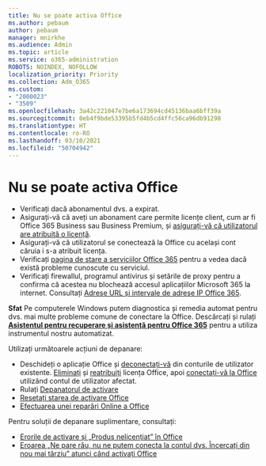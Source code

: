 ```yaml
---
title: Nu se poate activa Office
ms.author: pebaum
author: pebaum
manager: mnirkhe
ms.audience: Admin
ms.topic: article
ms.service: o365-administration
ROBOTS: NOINDEX, NOFOLLOW
localization_priority: Priority
ms.collection: Adm_O365
ms.custom:
- "2000023"
- "3509"
ms.openlocfilehash: 3a42c221047e7be6a173694cd45136baa6bff39a
ms.sourcegitcommit: 0eb4f9bde53395b5fd4b5cd4ffc56ca96db91298
ms.translationtype: HT
ms.contentlocale: ro-RO
ms.lasthandoff: 03/10/2021
ms.locfileid: "50704942"
---
```

# <a name="unable-to-activate-office"></a>Nu se poate activa Office

- Verificați dacă abonamentul dvs. a expirat.
- Asigurați-vă că aveți un abonament care permite licențe client, cum ar fi Office 365 Business sau Business Premium, și [ asigurați-vă că utilizatorul are atribuită o licență](https://docs.microsoft.com/microsoft-365/admin/manage/assign-licenses-to-users?view=o365-worldwide).
- Asigurați-vă că utilizatorul se conectează la Office cu același cont căruia i s-a atribuit licența.
- Verificați [pagina de stare a serviciilor Office 365](https://docs.microsoft.com/office365/enterprise/view-service-health) pentru a vedea dacă există probleme cunoscute cu serviciul.
- Verificați firewallul, programul antivirus și setările de proxy pentru a confirma că acestea nu blochează accesul aplicațiilor Microsoft 365 la internet. Consultați [Adrese URL și intervale de adrese IP Office 365](https://docs.microsoft.com/office365/enterprise/urls-and-ip-address-ranges "Adrese URL și intervale de adrese IP Office 365").

**Sfat** Pe computerele Windows putem diagnostica și remedia automat pentru dvs. mai multe probleme comune de conectare la Office. Descărcați și rulați **[Asistentul pentru recuperare și asistență pentru Office 365](https://aka.ms/SaRA-OfficeSignInScenario)** pentru a utiliza instrumentul nostru automatizat.

Utilizați următoarele acțiuni de depanare:

- Deschideți o aplicație Office și [deconectați-vă](https://support.office.com/article/5a20dc11-47e9-4b6f-945d-478cb6d92071) din conturile de utilizator existente. [Eliminați](https://docs.microsoft.com/microsoft-365/admin/manage/remove-licenses-from-users) și [reatribuiți](https://docs.microsoft.com/microsoft-365/admin/manage/assign-licenses-to-users) licența Office, apoi [conectați-vă la Office](https://support.office.com/article/628ea040-f265-49de-b986-be09c3ebf8a9) utilizând contul de utilizator afectat.
- Rulați [Depanatorul de activare](https://aka.ms/SARA-OfficeActivation-Alchemy)
- [Resetați starea de activare Office](https://docs.microsoft.com/office365/troubleshoot/activation/reset-office-365-proplus-activation-state "Resetați starea de activare Office")
- [Efectuarea unei reparări Online a Office](https://support.office.com/Article/7821d4b6-7c1d-4205-aa0e-a6b40c5bb88b?wt.mc_id=Alchemy_ClientDIA)

Pentru soluții de depanare suplimentare, consultați:  

- [Erorile de activare și „Produs nelicențiat” în Office](https://support.office.com/Article/0d23d3c0-c19c-4b2f-9845-5344fedc4380?wt.mc_id=Alchemy_ClientDIA)
- [Eroarea „Ne pare rău, nu ne putem conecta la contul dvs. Încercați din nou mai târziu” atunci când activați Office](https://docs.microsoft.com/office/troubleshoot/activation-installation/issue-when-activate-office-from-office-365)